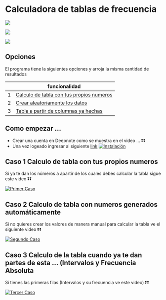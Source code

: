 

# Calculadora de tablas de frecuencia

![](https://i.ibb.co/sJQfZzY/img1.png) 

![](https://i.ibb.co/DpmPCFC/2.png) 

![](https://i.ibb.co/kx52Kz4/3.png) 





## Opciones

El programa tiene la siguientes opciones y arroja la misma cantidad de resultados 

|  | funcionalidad |
| ------ | ------ |
| 1 | [Calculo de tabla con tus propios numeros](#item1)|
| 2| [Crear aleatoriamente los datos](#item2) |
| 3 | [Tabla a partir de columnas ya hechas](#item3)  |

## Como empezar ...
- Crear una cuenta en Deepnote como se muestra en el video ... ⏬⏬
- Una vez logeado ingresar al siguiente [link](https://deepnote.com/workspace/boligames/project/STATS-qeCoc1AzQwWv_Wbi6-iX0g/%2Fstats.ipynb)
[![Instalación](https://i.ibb.co/T07YGJN/miniatura-1.png)](https://youtu.be/sSPP52pwgts)



<a name="item1"></a>
## Caso 1 Calculo de tabla con tus propios numeros


Si ya te dan los números a apartir de los cuales debes calcular la tabla sigue este video ⏬⏬


[![Primer Caso](https://i.ibb.co/7r5xdNp/MINIATURA-1-5.png)](https://youtu.be/UbVOHWpomBY)


<a name="item2"></a>
## Caso 2 Calculo de tabla con numeros generados automáticamente
Si no quieres crear los valores de manera manual para calcular la tabla ve el siguiente video ⏬⏬

[![Segundo Caso](https://i.ibb.co/87qb0Zz/miniatura-2.png)](https://youtu.be/czm7eF9f23M)


<a name="item3"></a>
## Caso 3 Calculo de la tabla cuando ya te dan partes de esta ... (Intervalos y Frecuencia Absoluta
Si tienes las primeras filas (Intervalos y su frecuencia ve este video) ⏬⏬

[![Tercer Caso](https://i.ibb.co/7K8x9J3/miniatura-3.png)](https://youtu.be/RTQjZVFCa3s)




